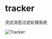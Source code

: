 # tracker
流式消息过滤处理系统  

![Tracker](https://raw.githubusercontent.com/dearcode/tracker/master/docs/tracker.png "Tracker")  
